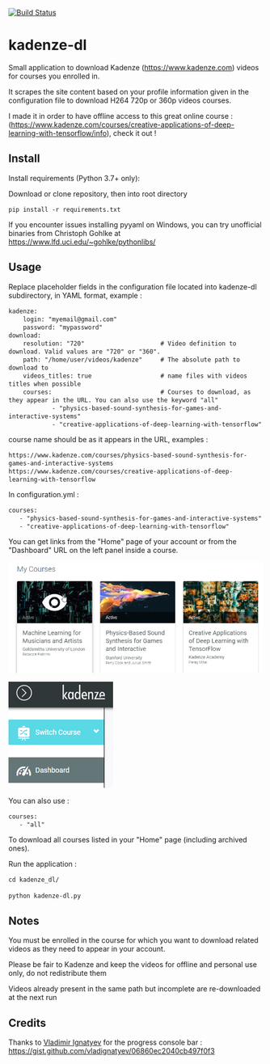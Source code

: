 [![Build Status](https://travis-ci.org/Gaarv/kadenze-dl.svg?branch=master)](https://travis-ci.org/Gaarv/kadenze-dl)

kadenze-dl
===

Small application to download Kadenze (https://www.kadenze.com) videos for courses you enrolled in.

It scrapes the site content based on your profile information given in the configuration file to download H264 720p or 360p videos courses.

I made it in order to have offline access to this great online course : (https://www.kadenze.com/courses/creative-applications-of-deep-learning-with-tensorflow/info), check it out !


Install
---

Install requirements (Python 3.7+ only):

Download or clone repository, then into root directory

    pip install -r requirements.txt

If you encounter issues installing pyyaml on Windows, you can try unofficial binaries from Christoph Gohlke at https://www.lfd.uci.edu/~gohlke/pythonlibs/


Usage 
---

Replace placeholder fields in the configuration file located into kadenze-dl subdirectory, in YAML format, example :

    kadenze:
        login: "myemail@gmail.com"
        password: "mypassword"
    download:
        resolution: "720"                     # Video definition to download. Valid values are "720" or "360".
        path: "/home/user/videos/kadenze"     # The absolute path to download to
        videos_titles: true                   # name files with videos titles when possible
        courses:                              # Courses to download, as they appear in the URL. You can also use the keyword "all"
                - "physics-based-sound-synthesis-for-games-and-interactive-systems"
                - "creative-applications-of-deep-learning-with-tensorflow"


course name should be as it appears in the URL, examples :

    https://www.kadenze.com/courses/physics-based-sound-synthesis-for-games-and-interactive-systems
    https://www.kadenze.com/courses/creative-applications-of-deep-learning-with-tensorflow

In configuration.yml :
    
    courses:
       - "physics-based-sound-synthesis-for-games-and-interactive-systems"
       - "creative-applications-of-deep-learning-with-tensorflow"

You can get links from the "Home" page of your account or from the "Dashboard" URL on the left panel inside a course.

![Home](./images/kadenze1.png)

![Dashboard](./images/kadenze2.png)

You can also use :

    courses:
       - "all"

To download all courses listed in your "Home" page (including archived ones).

Run the application :

    cd kadenze_dl/

	python kadenze-dl.py


Notes
---
You must be enrolled in the course for which you want to download related videos as they need to appear in your account. 

Please be fair to Kadenze and keep the videos for offline and personal use only, do not redistribute them

Videos already present in the same path but incomplete are re-downloaded at the next run


Credits
---
Thanks to [Vladimir Ignatyev](https://gist.github.com/vladignatyev) for the progress console bar :
https://gist.github.com/vladignatyev/06860ec2040cb497f0f3
